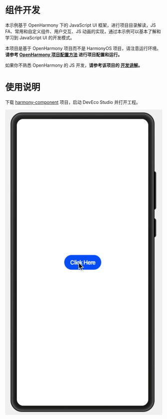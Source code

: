 # 组件开发

本示例基于 OpenHarmony 下的 JavaScript UI 框架，进行项目目录解读，JS FA、常用和自定义组件、用户交互、JS 动画的实现，通过本示例可以基本了解和学习到 JavaScript UI 的开发模式。

本项目是基于 OpenHarmony 项目而不是 HarmonyOS 项目，请注意运行环境。
**请参考 [OpenHarmony 项目配置方法](https://gitee.com/isrc_ohos/ultimate-harmony-reference/blob/master/OpenHarmony%20JS%E9%A1%B9%E7%9B%AE%E5%BC%80%E5%8F%91%E6%B5%81%E7%A8%8B.md) 进行项目配置和运行。**

如果你不熟悉 OpenHarmony 的 JS 开发，**请参考该项目的 [开发讲解](https://gitee.com/isrc_ohos/ultimate-harmony-reference/blob/master/OpenHarmony%20JS%20Demo%E5%BC%80%E5%8F%91%E8%AE%B2%E8%A7%A3.md)。**

# 使用说明

下载 [harmony-component](https://github.com/Wscats/harmony-component) 项目，启动 DevEco Studio 并打开工程。

<img align="center" src="screenshot/3.gif" />
